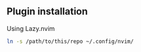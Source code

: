 ## Plugin installation


Using Lazy.nvim


```bash 
ln -s /path/to/this/repo ~/.config/nvim/
```



